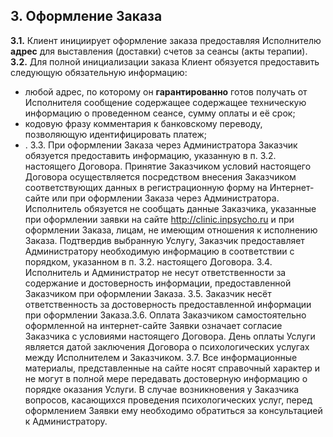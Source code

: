 ## 3. Оформление Заказа

**3.1.** Клиент инициирует оформление заказа предоставляя Исполнителю **адрес** для выставления (доставки) счетов за сеансы (акты терапии).  
**3.2.** Для полной инициализации заказа Клиент обязуется предоставить следующую обязательную информацию:
- любой адрес, по которому он **гарантированно** готов получать от Исполнителя сообщение содержащее содержащее техническую информацию о проведенном сеансе, сумму оплаты и её срок;
- кодовую фразу комментария к банковскому переводу, позволяющую  идентифицировать платеж;
- .
3.3. При оформлении Заказа через Администратора Заказчик обязуется предоставить
информацию, указанную в п. 3.2. настоящего Договора. Принятие Заказчиком условий
настоящего Договора осуществляется посредством внесения Заказчиком соответствующих
данных в регистрационную форму на Интернет-сайте или при оформлении Заказа через
Администратора. Исполнитель обязуется не сообщать данные Заказчика, указанные при
оформлении заявки на сайте http://clinic.inpsycho.ru и при оформлении Заказа, лицам, не
имеющим отношения к исполнению Заказа. Подтвердив выбранную Услугу, Заказчик
предоставляет Администратору необходимую информацию в соответствии с порядком,
указанном в п. 3.2. настоящего Договора.
3.4. Исполнитель и Администратор не несут ответственности за содержание и
достоверность информации, предоставленной Заказчиком при оформлении Заказа.
3.5. Заказчик несёт ответственность за достоверность предоставленной информации при
оформлении Заказа.3.6. Оплата Заказчиком самостоятельно оформленной на интернет-сайте Заявки означает
согласие Заказчика с условиями настоящего Договора. День оплаты Услуги является датой
заключения Договора о психологических услугах между Исполнителем и Заказчиком.
3.7. Все информационные материалы, представленные на сайте носят справочный
характер и не могут в полной мере передавать достоверную информацию о порядке
оказания Услуги. В случае возникновения у Заказчика вопросов, касающихся проведения
психологических услуг, перед оформлением Заявки ему необходимо обратиться за
консультацией к Администратору.
